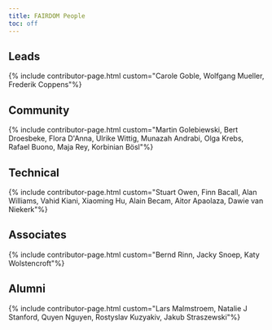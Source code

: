 ```yaml
---
title: FAIRDOM People
toc: off
---
```



## Leads

{% include contributor-page.html custom="Carole Goble, Wolfgang Mueller, Frederik Coppens"%}

## Community

{% include contributor-page.html custom="Martin Golebiewski, Bert Droesbeke, Flora D'Anna, Ulrike Wittig, Munazah Andrabi, Olga Krebs, Rafael Buono, Maja Rey, Korbinian Bösl"%}

## Technical
{% include contributor-page.html custom="Stuart Owen, Finn Bacall, Alan Williams, Vahid Kiani, Xiaoming Hu, Alain Becam, Aitor Apaolaza, Dawie van Niekerk"%}

## Associates
{% include contributor-page.html custom="Bernd Rinn, Jacky Snoep, Katy Wolstencroft"%}

## Alumni 
{% include contributor-page.html custom="Lars Malmstroem, Natalie J Stanford, Quyen Nguyen, Rostyslav Kuzyakiv, Jakub Straszewski"%}
